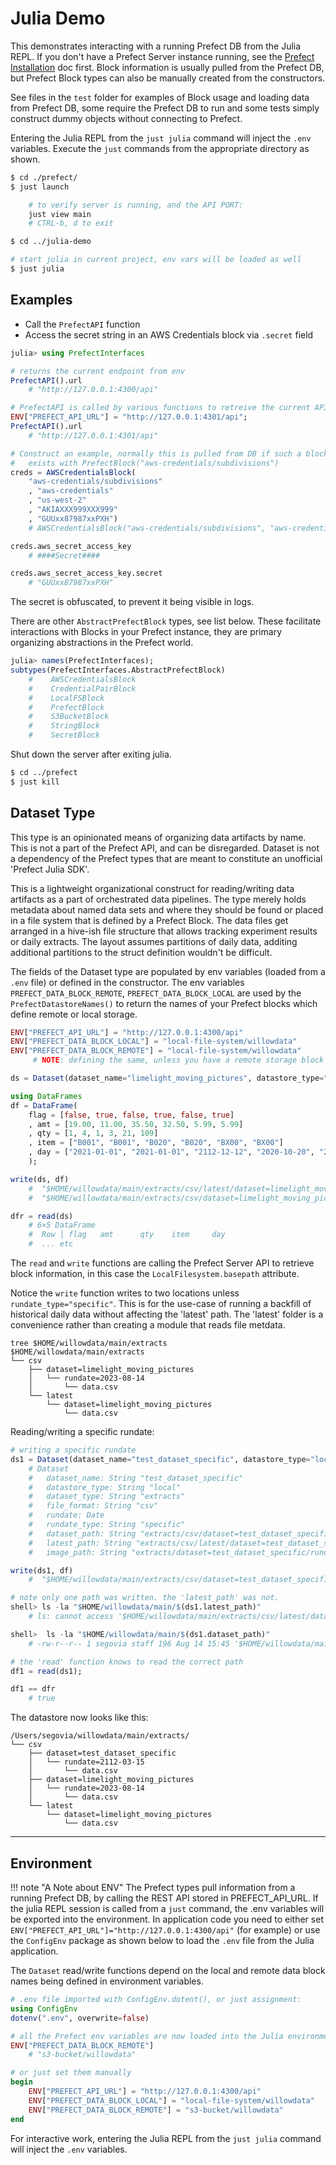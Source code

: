 # Julia Demo
This demonstrates interacting with a running Prefect DB from the Julia REPL. If you don't have a Prefect Server instance running, see the [Prefect Installation](@ref) doc first. Block information is usually pulled from the Prefect DB, but Prefect Block types can also be manually created from the constructors.

See files in the `test` folder for examples of Block usage and loading data from Prefect DB, some require the Prefect DB to run and some tests simply construct dummy objects without connecting to Prefect.

Entering the Julia REPL from the `just julia` command will inject the `.env` variables. Execute the `just` commands from the appropriate directory as shown.
```sh
$ cd ./prefect/
$ just launch

    # to verify server is running, and the API PORT:
    just view main
    # CTRL-b, d to exit

$ cd ../julia-demo

# start julia in current project, env vars will be loaded as well
$ just julia
```

## Examples
* Call the `PrefectAPI` function
* Access the secret string in an AWS Credentials block via `.secret` field
  
```julia
julia> using PrefectInterfaces

# returns the current endpoint from env
PrefectAPI().url
    # "http://127.0.0.1:4300/api"

# PrefectAPI is called by various functions to retreive the current API env value
ENV["PREFECT_API_URL"] = "http://127.0.0.1:4301/api";
PrefectAPI().url
    # "http://127.0.0.1:4301/api"

# Construct an example, normally this is pulled from DB if such a block 
#   exists with PrefectBlock("aws-credentials/subdivisions")
creds = AWSCredentialsBlock(
    "aws-credentials/subdivisions"
    , "aws-credentials"
    , "us-west-2"
    , "AKIAXXX999XXX999"
    , "GUUxx87987xxPXH")
    # AWSCredentialsBlock("aws-credentials/subdivisions", "aws-credentials", "us-west-2", "AKIAXXX999XXX999", ####Secret####)

creds.aws_secret_access_key
    # ####Secret####

creds.aws_secret_access_key.secret
    # "GUUxx87987xxPXH"
```
The secret is obfuscated, to prevent it being visible in logs. 

There are other `AbstractPrefectBlock` types, see list below. These facilitate interactions with Blocks in your Prefect instance, they are primary organizing abstractions in the Prefect world.

```julia
julia> names(PrefectInterfaces);
subtypes(PrefectInterfaces.AbstractPrefectBlock)
    #    AWSCredentialsBlock
    #    CredentialPairBlock
    #    LocalFSBlock
    #    PrefectBlock
    #    S3BucketBlock
    #    StringBlock
    #    SecretBlock
```

Shut down the server after exiting julia.
```sh
$ cd ../prefect
$ just kill
```


## Dataset Type
This type is an opinionated means of organizing data artifacts by name.  This is not a part of the Prefect API, and can be disregarded. Dataset is not a dependency of the Prefect types that are meant to constitute an unofficial 'Prefect Julia SDK'.

This is a lightweight organizational construct for reading/writing data artifacts as a part of orchestrated data pipelines. The type merely holds metadata about named data sets and where they should be found or placed in a file system that is defined by a Prefect Block. The data files get arranged in a hive-ish file structure that allows tracking experiment results or daily extracts. The layout assumes partitions of daily data, additing additional partitions to the struct definition wouldn't be difficult.

The fields of the Dataset type are populated by env variables (loaded from a `.env` file) or defined in the constructor. The env variables `PREFECT_DATA_BLOCK_REMOTE`, `PREFECT_DATA_BLOCK_LOCAL` are used by the `PrefectDatastoreNames()` to return the names of your Prefect blocks which define remote or local storage.

```julia
ENV["PREFECT_API_URL"] = "http://127.0.0.1:4300/api"
ENV["PREFECT_DATA_BLOCK_LOCAL"] = "local-file-system/willowdata"
ENV["PREFECT_DATA_BLOCK_REMOTE"] = "local-file-system/willowdata"   
     # NOTE: defining the same, unless you have a remote storage block registered

ds = Dataset(dataset_name="limelight_moving_pictures", datastore_type="local")

using DataFrames
df = DataFrame(
    flag = [false, true, false, true, false, true]
    , amt = [19.00, 11.00, 35.50, 32.50, 5.99, 5.99]
    , qty = [1, 4, 1, 3, 21, 109]
    , item = ["B001", "B001", "B020", "B020", "BX00", "BX00"]
    , day = ["2021-01-01", "2021-01-01", "2112-12-12", "2020-10-20", "2021-05-04", "1984-07-04"]
    );

write(ds, df)
    #  "$HOME/willowdata/main/extracts/csv/latest/dataset=limelight_moving_pictures/data.csv"
    #  "$HOME/willowdata/main/extracts/csv/dataset=limelight_moving_pictures/rundate=2023-08-14/data.csv"

dfr = read(ds)
    # 6×5 DataFrame
    #  Row │ flag   amt      qty    item     day
    #  ... etc
```

The `read` and `write` functions are calling the Prefect Server API to retrieve block information, in this case the `LocalFilesystem.basepath` attribute.

Notice the `write` function writes to two locations unless `rundate_type="specific"`. This is for the use-case of running a backfill of historical daily data without affecting the 'latest' path. The 'latest' folder is a convenience rather than creating a module that reads file metdata.
```
tree $HOME/willowdata/main/extracts
$HOME/willowdata/main/extracts
└── csv
    ├── dataset=limelight_moving_pictures
    │   └── rundate=2023-08-14
    │       └── data.csv
    └── latest
        └── dataset=limelight_moving_pictures
            └── data.csv
```

Reading/writing a specific rundate:
```julia
# writing a specific rundate
ds1 = Dataset(dataset_name="test_dataset_specific", datastore_type="local", rundate=Date("2112-03-15"))
    # Dataset
    #   dataset_name: String "test_dataset_specific"
    #   datastore_type: String "local"
    #   dataset_type: String "extracts"
    #   file_format: String "csv"
    #   rundate: Date
    #   rundate_type: String "specific"
    #   dataset_path: String "extracts/csv/dataset=test_dataset_specific/rundate=2112-03-15/data.csv"
    #   latest_path: String "extracts/csv/latest/dataset=test_dataset_specific/data.csv"
    #   image_path: String "extracts/dataset=test_dataset_specific/rundate=2112-03-15"

write(ds1, df)
    #  "$HOME/willowdata/main/extracts/csv/dataset=test_dataset_specific/rundate=2112-03-15/data.csv"

# note only one path was written. the 'latest_path' was not.
shell> ls -la "$HOME/willowdata/main/$(ds1.latest_path)"
    # ls: cannot access '$HOME/willowdata/main/extracts/csv/latest/dataset=test_dataset_specific/data.csv': No such file or directory

shell>  ls -la "$HOME/willowdata/main/$(ds1.dataset_path)"
    # -rw-r--r-- 1 segovia staff 196 Aug 14 15:45 '$HOME/willowdata/main/extracts/csv/dataset=test_dataset_specific/rundate=2112-03-15/data.csv'

# the 'read' function knows to read the correct path
df1 = read(ds1);

df1 == dfr
    # true
```

The datastore now looks like this:
```
/Users/segovia/willowdata/main/extracts/
└── csv
    ├── dataset=test_dataset_specific
    │   └── rundate=2112-03-15
    │       └── data.csv
    ├── dataset=limelight_moving_pictures
    │   └── rundate=2023-08-14
    │       └── data.csv
    └── latest
        └── dataset=limelight_moving_pictures
            └── data.csv
```

----------
## Environment
!!! note "A Note about ENV"
    The Prefect types pull information from a running Prefect DB, by calling the REST API stored in PREFECT_API_URL. If the julia REPL session is called from a `just` command, the .env variables will be exported into the environment. In application code you need to either set `ENV["PREFECT_API_URL"]="http://127.0.0.1:4300/api"` (for example) or use the `ConfigEnv` package as shown below to load the `.env` file from the Julia application.

The `Dataset` read/write functions depend on the local and remote data block names being defined in environment variables.

```julia
# .env file imported with ConfigEnv.dotent(), or just assignment:
using ConfigEnv
dotenv(".env", overwrite=false)

# all the Prefect env variables are now loaded into the Julia environment
ENV["PREFECT_DATA_BLOCK_REMOTE"]
    # "s3-bucket/willowdata"

# or just set them manually
begin
    ENV["PREFECT_API_URL"] = "http://127.0.0.1:4300/api"
    ENV["PREFECT_DATA_BLOCK_LOCAL"] = "local-file-system/willowdata"
    ENV["PREFECT_DATA_BLOCK_REMOTE"] = "s3-bucket/willowdata"
end
```

For interactive work, entering the Julia REPL from the `just julia` command will inject the `.env` variables.
